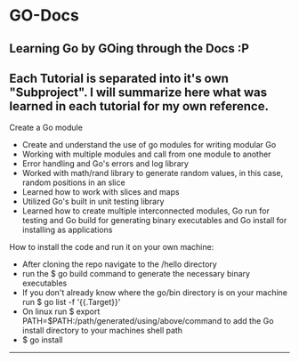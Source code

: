 # GO-Docs
Learning Go by GOing through the Docs :P
---
Each Tutorial is separated into it's own "Subproject". I will summarize here what was learned in each tutorial for my own reference. 
---
Create a Go module
- Create and understand the use of go modules for writing modular Go
- Working with multiple modules and call from one module to another
- Error handling and Go's errors and log library
- Worked with math/rand library to generate random values, in this case, random positions in an slice
- Learned how to work with slices and maps 
- Utilized Go's built in unit testing library
- Learned how to create multiple interconnected modules, Go run for testing and Go build for generating binary executables and Go install for installing as applications

How to install the code and run it on your own machine:
- After cloning the repo navigate to the /hello directory 
- run the $ go build command to generate the necessary binary executables
- If you don't already know where the go/bin directory is on your machine run $ go list -f '{{.Target}}'
- On linux run $ export PATH=$PATH:/path/generated/using/above/command to add the Go install directory to your machines shell path
- $ go install

---

